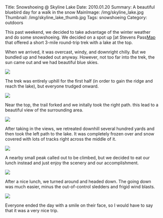 Title: Snowshoeing @ Skyline Lake
Date: 2010.01.20
Summary: A beautiful bluebird day for a walk in the snow
MainImage: /img/skyline_lake.jpg
Thumbnail: /img/skyline_lake_thumb.jpg
Tags: snowshoeing
Category: outdoors

This past weekend, we decided to take advantage of the winter weather and do some snowshoeing. We decided on a spot up [at Stevens Pass[Map] that offered a short 3-mile round-trip trek with a lake at the top.

When we arrived, it was overcast, windy, and downright chilly. But we bundled up and headed out anyway. However, not too far into the trek, the sun came out and we had beautiful blue skies.

<p><img src="/img/outdoors/skylinesnowshoe/headingout.jpg" class="smallimg" /></p>

The trek was entirely uphill for the first half (in order to gain the ridge and reach the lake), but everyone trudged onward.

<p><img src="/img/outdoors/skylinesnowshoe/longhill.jpg" class="smallimg" /></p>

Near the top, the trail forked and we initally took the right path. this lead to a beautiful view of the surrounding area.

<p><img src="/img/outdoors/skylinesnowshoe/atthetop.jpg" class="smallimg" /></p>

After taking in the views, we retreated downhill several hundred yards and then took the left path to the lake. It was completely frozen over and snow covered with lots of tracks right across the middle of it.

<p><img src="/img/outdoors/skylinesnowshoe/atthelake.jpg" class="smallimg" /></p>

A nearby small peak called out to be climbed, but we decided to eat our lunch instead and just enjoy the scenery and our accomplishment.

<p><img src="/img/outdoors/skylinesnowshoe/frozenlake.jpg" class="smallimg" /></p>

After a nice lunch, we turned around and headed down. The going down was much easier, minus the out-of-control sledders and frigid wind blasts.

<p><img src="/img/outdoors/skylinesnowshoe/alldone.jpg" class="smallimg" /></p>

Everyone ended the day with a smile on their face, so I would have to say that it was a very nice trip.

[Map]: http://maps.google.com/maps?hl=en&amp;q=Stevens+Pass,+Leavenworth,+WA+98826&amp;ie=UTF8&amp;hq=&amp;hnear=Stevens+Pass,+Leavenworth,+Chelan,+Washington+98826&amp;ll=47.75127,-121.090879&amp;spn=0.021092,0.038195&amp;t=h&amp;z=15
